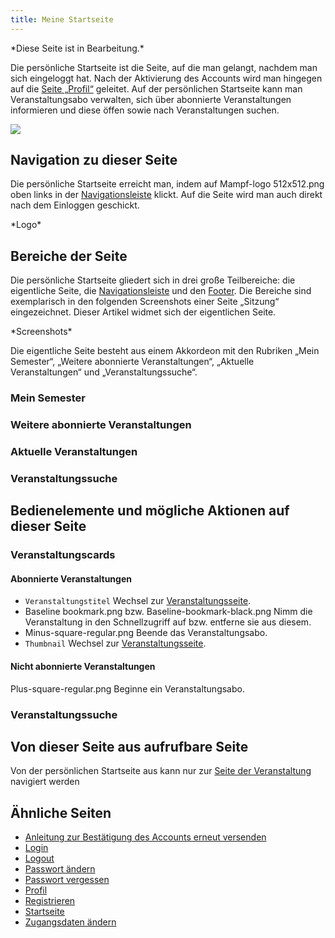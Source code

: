 ```yaml
---
title: Meine Startseite
---
```

\*Diese Seite ist in Bearbeitung.\*

Die persönliche Startseite ist die Seite, auf die man gelangt, nachdem man sich eingeloggt hat. Nach der Aktivierung des Accounts wird man hingegen auf die [Seite „Profil“](profile.md) geleitet. Auf der persönlichen Startseite kann man Veranstaltungsabo verwalten, sich über abonnierte Veranstaltungen informieren und diese öffen sowie nach Veranstaltungen suchen.

![](/img/pers_Startseite_thumb.png)

## Navigation zu dieser Seite
Die persönliche Startseite erreicht man, indem auf Mampf-logo 512x512.png oben links in der [Navigationsleiste](nav-bar.md) klickt. Auf die Seite wird man auch direkt nach dem Einloggen geschickt.

\*Logo\*

## Bereiche der Seite
Die persönliche Startseite gliedert sich in drei große Teilbereiche: die eigentliche Seite, die [Navigationsleiste](nav-bar.md) und den [Footer](footer.md). Die Bereiche sind exemplarisch in den folgenden Screenshots einer Seite „Sitzung“ eingezeichnet. Dieser Artikel widmet sich der eigentlichen Seite.

\*Screenshots\*

Die eigentliche Seite besteht aus einem Akkordeon mit den Rubriken „Mein Semester“, „Weitere abonnierte Veranstaltungen“, „Aktuelle Veranstaltungen“ und „Veranstaltungssuche“.

### Mein Semester
### Weitere abonnierte Veranstaltungen
### Aktuelle Veranstaltungen
### Veranstaltungssuche

## Bedienelemente und mögliche Aktionen auf dieser Seite
### Veranstaltungscards
#### Abonnierte Veranstaltungen
* `Veranstaltungstitel` Wechsel zur [Veranstaltungsseite](event-series.md).
* Baseline bookmark.png bzw. Baseline-bookmark-black.png Nimm die Veranstaltung in den Schnellzugriff auf bzw. entferne sie aus diesem.
* Minus-square-regular.png Beende das Veranstaltungsabo.
* `Thumbnail` Wechsel zur [Veranstaltungsseite](event-series.md).

#### Nicht abonnierte Veranstaltungen
Plus-square-regular.png Beginne ein Veranstaltungsabo.

### Veranstaltungssuche

## Von dieser Seite aus aufrufbare Seite
Von der persönlichen Startseite aus kann nur zur [Seite der Veranstaltung](event-series.md) navigiert werden

## Ähnliche Seiten
* [Anleitung zur Bestätigung des Accounts erneut versenden](activate-account.md)
* [Login](login.md)
* [Logout](logout.md)
* [Passwort ändern](change-password.md)
* [Passwort vergessen](password-forgotten.md)
* [Profil](profile.md)
* [Registrieren](registration.md)
* [Startseite](home-page.md)
* [Zugangsdaten ändern](change-login-data.md)
